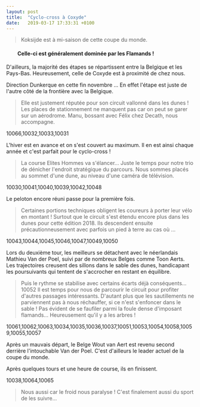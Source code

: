 ```yaml
---
layout: post
title:  "Cyclo-cross à Coxyde"
date:   2019-03-17 17:33:31 +0100
---
```

<blockquote>Koksijde est à mi-saison de cette coupe du monde.</blockquote>
<h4 style="padding-left: 30px;"><strong>Celle-ci est généralement dominée par les Flamands !</strong></h4>
D'ailleurs, la majorité des étapes se répartissent entre la Belgique et les Pays-Bas.
Heureusement, celle de Coxyde est à proximité de chez nous.

Direction Dunkerque en cette fin novembre ...
En effet l'étape est juste de l'autre côté de la frontière avec la Belgique.
> Elle est justement réputée pour son circuit vallonné dans les dunes !</strong>
Les places de stationnement ne manquent pas car on peut se garer sur un aérodrome.
Manu, bossant avec Félix chez Decath, nous accompagne.

10066,10032,10033,10031

L'hiver est en avance et on s'est couvert au maximum.
Il en est ainsi chaque année et c'est parfait pour le cyclo-cross !
> La course Elites Hommes va s'élancer...</strong>
Juste le temps pour notre trio de dénicher l'endroit stratégique du parcours.
Nous sommes placés au sommet d'une dune, au niveau d'une caméra de télévision.

10030,10041,10040,10039,10042,10048

Le peloton encore réuni passe pour la première fois.
> Certaines portions techniques obligent les coureurs à porter leur vélo en montant !</strong>
Surtout que le circuit s'est étendu encore plus dans les dunes pour cette édition 2018.
Ils descendent ensuite précautionneusement avec parfois un pied à terre au cas où ...

10043,10044,10045,10046,10047,10049,10050

Lors du deuxième tour, les meilleurs se détachent avec le néerlandais Mathieu Van der Poel, suivi par de nombreux Belges comme Toon Aerts.
Les trajectoires creusent des sillons dans le sable des dunes, handicapant les poursuivants qui tentent de s'accrocher en restant en équilibre.
> Puis le rythme se stabilise avec certains écarts déjà conséquents...</strong>
10052
Il est temps pour nous de parcourir le circuit pour profiter d'autres passages intéressants.<strong>
</strong>D'autant plus que les sautillements ne parviennent pas à nous réchauffer, si ce n'est s'enfoncer dans le sable !
> Pas évident de se faufiler parmi la foule dense d'imposant flamands...</strong>
Heureusement qu'il y a les arbres !

10061,10062,10063,10034,10035,10036,10037,10051,10053,10054,10058,10059,10055,10057

Après un mauvais départ, le Belge Wout van Aert est revenu second derrière l'intouchable Van der Poel.
C'est d'ailleurs le leader actuel de la coupe du monde.

Après quelques tours et une heure de course, ils en finissent.

10038,10064,10065
> Nous aussi car le froid nous paralyse !</strong>
C'est finalement aussi du sport de les suivre...